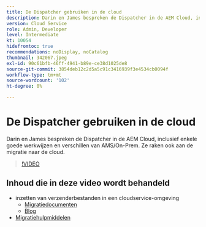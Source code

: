```yaml
---
title: De Dispatcher gebruiken in de cloud
description: Darin en James bespreken de Dispatcher in de AEM Cloud, inclusief enkele goede werkwijzen en verschillen van AMS/On-Prem. Ze raken ook aan de migratie naar de cloud.
version: Cloud Service
role: Admin, Developer
level: Intermediate
kt: 10054
hidefromtoc: true
recommendations: noDisplay, noCatalog
thumbnail: 342067.jpeg
exl-id: 90c61bfb-46ff-4941-b89e-ce38d1025de8
source-git-commit: 3854deb12c2d5a5c91c3416939f3e4534cb0094f
workflow-type: tm+mt
source-wordcount: '102'
ht-degree: 0%

---
```



# De Dispatcher gebruiken in de cloud

Darin en James bespreken de Dispatcher in de AEM Cloud, inclusief enkele goede werkwijzen en verschillen van AMS/On-Prem. Ze raken ook aan de migratie naar de cloud.

>[!VIDEO](https://video.tv.adobe.com/v/342067/)

## Inhoud die in deze video wordt behandeld

+ inzetten van verzenderbestanden in een cloudservice-omgeving
   + [Migratiedocumenten](https://experienceleague.adobe.com/docs/experience-manager-cloud-manager/using/getting-started/dispatcher-configurations.html)
   + [Blog](https://medium.com/adobetech/migrating-a-dispatcher-configuration-from-managed-services-to-aem-as-a-cloud-service-fa8a80d242ee)
+ [Migratiehulpmiddelen](https://github.com/adobe/aio-cli-plugin-aem-cloud-service-migration)

